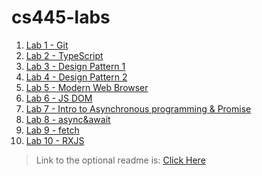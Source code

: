 # cs445-labs

1. [Lab 1 - Git](Lab1/lab1.md)
2. [Lab 2 - TypeScript](Lab3/lab3.md)
3. [Lab 3 - Design Pattern 1](Lab9/lab9.md)
4. [Lab 4 - Design Pattern 2](Lab10/lab10.md)
5. [Lab 5 - Modern Web Browser](Lab2/lab2.md)
6. [Lab 6 - JS DOM](Lab4/lab4.md)
7. [Lab 7 - Intro to Asynchronous programming & Promise](Lab5/lab5.md)
8. [Lab 8 - async&await](Lab6/lab6.md)
9. [Lab 9 - fetch](Lab7/lab7.md)
10. [Lab 10 - RXJS](Lab8/lab8.md)

> Link to the optional readme is:
> [Click Here](OPTIONALREADME.md)
